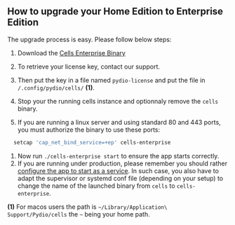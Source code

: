 ## How to upgrade your Home Edition to Enterprise Edition

The upgrade process is easy. Please follow below steps:

1. Download the [Cells Enterprise Binary](https://pydio.com/en/download)
2. To retrieve your license key, contact our support.
3. Then put the key in a file named `pydio-license` and put the file in `/.config/pydio/cells/` **(1)**.
4. Stop your the running cells instance and optionnaly remove the `cells` binary.

5. If you are running a linux server and using standard 80 and 443 ports, you must authorize the binary to use these ports:

```sh
  setcap 'cap_net_bind_service=+ep' cells-enterprise
```

1. Now run `./cells-enterprise start` to ensure the app starts correctly.
1. If you are running under production, please remember you should rather [configure the app to start as a service](https://pydio.com/en/docs/cells/v1/launching-cells-service). In such case, you also have to adapt the supervisor or systemd conf file (depending on your setup) to change the name of the launched binary from `cells` to `cells-enterprise`.

__(1)__ For macos users the path is `~/Library/Application\ Support/Pydio/cells` the `~` being your home path.